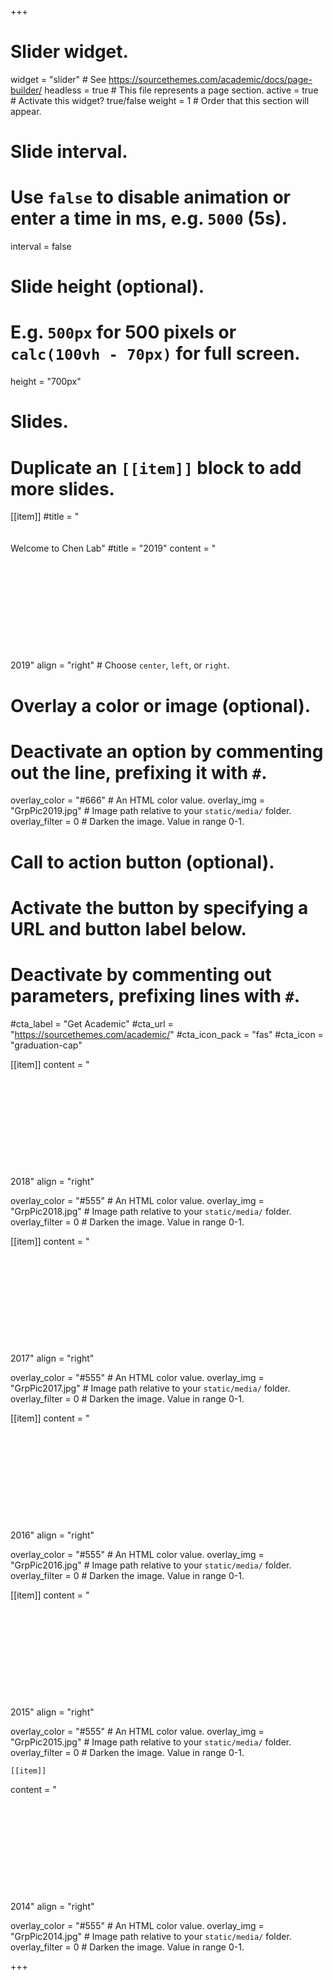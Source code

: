 +++
# Slider widget.
widget = "slider"  # See https://sourcethemes.com/academic/docs/page-builder/
headless = true  # This file represents a page section.
active = true  # Activate this widget? true/false
weight = 1  # Order that this section will appear.

# Slide interval.
# Use `false` to disable animation or enter a time in ms, e.g. `5000` (5s).
interval = false

# Slide height (optional).
# E.g. `500px` for 500 pixels or `calc(100vh - 70px)` for full screen.
height = "700px"

# Slides.
# Duplicate an `[[item]]` block to add more slides.
[[item]]
  #title = "<br/><br/><br/>Welcome to Chen Lab"
  #title = "2019"
  content = "<br/><br/><br/><br/><br/><br/><br/><br/><br/><br/><br/>2019"
  align = "right"  # Choose `center`, `left`, or `right`.

  # Overlay a color or image (optional).
  #   Deactivate an option by commenting out the line, prefixing it with `#`.
  overlay_color = "#666"  # An HTML color value.
  overlay_img = "GrpPic2019.jpg"  # Image path relative to your `static/media/` folder.
  overlay_filter = 0  # Darken the image. Value in range 0-1.

  # Call to action button (optional).
  #   Activate the button by specifying a URL and button label below.
  #   Deactivate by commenting out parameters, prefixing lines with `#`.
  #cta_label = "Get Academic"
  #cta_url = "https://sourcethemes.com/academic/"
  #cta_icon_pack = "fas"
  #cta_icon = "graduation-cap"

[[item]]
  content = "<br/><br/><br/><br/><br/><br/><br/><br/><br/><br/><br/>2018"
  align = "right"

  overlay_color = "#555"  # An HTML color value.
  overlay_img = "GrpPic2018.jpg"  # Image path relative to your `static/media/` folder.
  overlay_filter = 0  # Darken the image. Value in range 0-1.
  
 [[item]]
  content = "<br/><br/><br/><br/><br/><br/><br/><br/><br/><br/><br/>2017"
  align = "right"

  overlay_color = "#555"  # An HTML color value.
  overlay_img = "GrpPic2017.jpg"  # Image path relative to your `static/media/` folder.
  overlay_filter = 0  # Darken the image. Value in range 0-1.
  
  [[item]]
  content = "<br/><br/><br/><br/><br/><br/><br/><br/><br/><br/><br/>2016"
  align = "right"

  overlay_color = "#555"  # An HTML color value.
  overlay_img = "GrpPic2016.jpg"  # Image path relative to your `static/media/` folder.
  overlay_filter = 0  # Darken the image. Value in range 0-1.
  
  [[item]]
  content = "<br/><br/><br/><br/><br/><br/><br/><br/><br/><br/><br/>2015"
  align = "right"

  overlay_color = "#555"  # An HTML color value.
  overlay_img = "GrpPic2015.jpg"  # Image path relative to your `static/media/` folder.
  overlay_filter = 0  # Darken the image. Value in range 0-1.
  
    [[item]]
  content = "<br/><br/><br/><br/><br/><br/><br/><br/><br/><br/><br/>2014"
  align = "right"

  overlay_color = "#555"  # An HTML color value.
  overlay_img = "GrpPic2014.jpg"  # Image path relative to your `static/media/` folder.
  overlay_filter = 0  # Darken the image. Value in range 0-1.
  


+++
